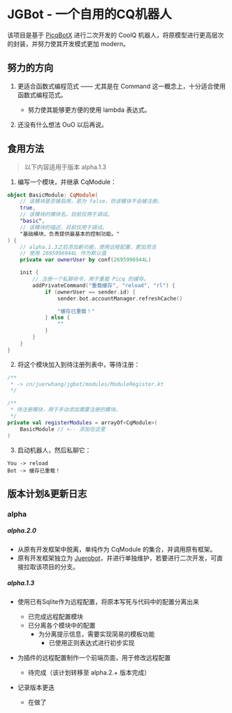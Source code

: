 # JGBot - 一个自用的CQ机器人

该项目是基于 [PicqBotX](https://github.com/HyDevelop/PicqBotX) 进行二次开发的 CoolQ 机器人，将原模型进行更高层次的封装，并努力使其开发模式更加 modern。

## 努力的方向

1. 更适合函数式编程范式 —— 尤其是在 Command 这一概念上，十分适合使用函数式编程范式。
    - 努力使其能够更方便的使用 lambda 表达式。

2. 还没有什么想法 OuO 以后再说。

## 食用方法

> 以下内容适用于版本 alpha.1.3

1. 编写一个模块，并继承 CqModule：
```kotlin
object BasicModule: CqModule(
    // 该模块是否被启用，若为 false，则该模块不会被注册。
    true,
    // 该模块的模块名，目前仅用于调试。
    "basic",
    // 该模块的描述，目前仅用于调试。
    "基础模块，负责提供最基本的控制功能。"
) {
    // alpha.1.3之后添加新功能，使用远程配置，更加灵活
    // 使用 2695996944L 作为默认值
    private var ownerUser by conf(2695996944L)

    init {
        // 注册一个私聊命令，用于重载 Picq 的缓存。
        addPrivateCommand("重载缓存", "reload", "rl") {
            if (ownerUser == sender.id) {
                sender.bot.accountManager.refreshCache()

                "缓存已重载！"
            } else {
                ""
            }
        }
    }
}
```

2. 将这个模块加入到待注册列表中，等待注册：
```kotlin
/**
 * -> cn/juerwhang/jgbot/modules/ModuleRegister.kt
 */

/**
 * 待注册模块，用于手动添加需要注册的模块。
 */
private val registerModules = arrayOf<CqModule>(
    BasicModule // <-- 添加在这里
)
```

3. 启动机器人，然后私聊它：
```text
You -> reload
Bot -> 缓存已重载！
```
## 版本计划&更新日志

### alpha

##### alpha.2.0

- 从原有开发框架中脱离，单纯作为 CqModule 的集合，并调用原有框架。
- 原有开发框架独立为 [Juerobot](https://github.com/JuerGenie/juerobot)，并进行单独维护，若要进行二次开发，可直接拉取该项目的分支。

##### alpha.1.3

- 使用已有Sqlite作为远程配置，将原本写死与代码中的配置分离出来
    - 已完成远程配置模块
    - 已分离各个模块中的配置
        - 为分离提示信息，需要实现简易的模板功能
            - 已使用正则表达式进行初步实现

- 为插件的远程配置制作一个前端页面，用于修改远程配置
    - 待完成（该计划转移至 alpha.2.+ 版本完成）

- 记录版本更迭
    - 在做了
